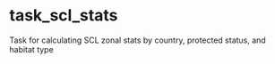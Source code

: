 # task_scl_stats
Task for calculating SCL zonal stats by country, protected status, and habitat type
